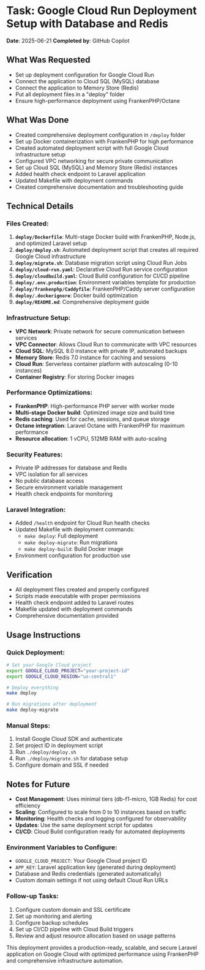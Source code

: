 # Task: Google Cloud Run Deployment Setup with Database and Redis
**Date**: 2025-06-21
**Completed by**: GitHub Copilot

## What Was Requested
- Set up deployment configuration for Google Cloud Run
- Connect the application to Cloud SQL (MySQL) database
- Connect the application to Memory Store (Redis)
- Put all deployment files in a "deploy" folder
- Ensure high-performance deployment using FrankenPHP/Octane

## What Was Done
- Created comprehensive deployment configuration in `/deploy` folder
- Set up Docker containerization with FrankenPHP for high performance
- Created automated deployment script with full Google Cloud infrastructure setup
- Configured VPC networking for secure private communication
- Set up Cloud SQL (MySQL) and Memory Store (Redis) instances
- Added health check endpoint to Laravel application
- Updated Makefile with deployment commands
- Created comprehensive documentation and troubleshooting guide

## Technical Details

### Files Created:
1. **`deploy/Dockerfile`**: Multi-stage Docker build with FrankenPHP, Node.js, and optimized Laravel setup
2. **`deploy/deploy.sh`**: Automated deployment script that creates all required Google Cloud infrastructure
3. **`deploy/migrate.sh`**: Database migration script using Cloud Run Jobs
4. **`deploy/cloud-run.yaml`**: Declarative Cloud Run service configuration
5. **`deploy/cloudbuild.yaml`**: Cloud Build configuration for CI/CD pipeline
6. **`deploy/.env.production`**: Environment variables template for production
7. **`deploy/frankenphp/Caddyfile`**: FrankenPHP/Caddy server configuration
8. **`deploy/.dockerignore`**: Docker build optimization
9. **`deploy/README.md`**: Comprehensive deployment guide

### Infrastructure Setup:
- **VPC Network**: Private network for secure communication between services
- **VPC Connector**: Allows Cloud Run to communicate with VPC resources
- **Cloud SQL**: MySQL 8.0 instance with private IP, automated backups
- **Memory Store**: Redis 7.0 instance for caching and sessions
- **Cloud Run**: Serverless container platform with autoscaling (0-10 instances)
- **Container Registry**: For storing Docker images

### Performance Optimizations:
- **FrankenPHP**: High-performance PHP server with worker mode
- **Multi-stage Docker build**: Optimized image size and build time
- **Redis caching**: Used for cache, sessions, and queue storage
- **Octane integration**: Laravel Octane with FrankenPHP for maximum performance
- **Resource allocation**: 1 vCPU, 512MB RAM with auto-scaling

### Security Features:
- Private IP addresses for database and Redis
- VPC isolation for all services
- No public database access
- Secure environment variable management
- Health check endpoints for monitoring

### Laravel Integration:
- Added `/health` endpoint for Cloud Run health checks
- Updated Makefile with deployment commands:
  - `make deploy`: Full deployment
  - `make deploy-migrate`: Run migrations
  - `make deploy-build`: Build Docker image
- Environment configuration for production use

## Verification
- All deployment files created and properly configured
- Scripts made executable with proper permissions
- Health check endpoint added to Laravel routes
- Makefile updated with deployment commands
- Comprehensive documentation provided

## Usage Instructions

### Quick Deployment:
```bash
# Set your Google Cloud project
export GOOGLE_CLOUD_PROJECT="your-project-id"
export GOOGLE_CLOUD_REGION="us-central1"

# Deploy everything
make deploy

# Run migrations after deployment
make deploy-migrate
```

### Manual Steps:
1. Install Google Cloud SDK and authenticate
2. Set project ID in deployment script
3. Run `./deploy/deploy.sh`
4. Run `./deploy/migrate.sh` for database setup
5. Configure domain and SSL if needed

## Notes for Future
- **Cost Management**: Uses minimal tiers (db-f1-micro, 1GB Redis) for cost efficiency
- **Scaling**: Configured to scale from 0 to 10 instances based on traffic
- **Monitoring**: Health checks and logging configured for observability
- **Updates**: Use the same deployment script for updates
- **CI/CD**: Cloud Build configuration ready for automated deployments

### Environment Variables to Configure:
- `GOOGLE_CLOUD_PROJECT`: Your Google Cloud project ID
- `APP_KEY`: Laravel application key (generated during deployment)
- Database and Redis credentials (generated automatically)
- Custom domain settings if not using default Cloud Run URLs

### Follow-up Tasks:
1. Configure custom domain and SSL certificate
2. Set up monitoring and alerting
3. Configure backup schedules
4. Set up CI/CD pipeline with Cloud Build triggers
5. Review and adjust resource allocation based on usage patterns

This deployment provides a production-ready, scalable, and secure Laravel application on Google Cloud with optimized performance using FrankenPHP and comprehensive infrastructure automation.
